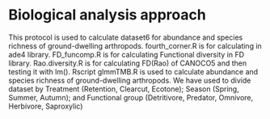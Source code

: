 # Biological analysis approach 
This protocol is used to calculate dataset6 for abundance and species richness of ground-dwelling arthropods.
fourth_corner.R is for calculating in ade4 library.
FD_funcomp.R is for calculating Functional diversity in FD library.
Rao.diversity.R is for calculating FD(Rao) of CANOCO5 and then testing it with lm().
Rscript glmmTMB.R is used to calculate abundance and species richness of ground-dwelling arthropods. We have used to divide dataset by Treatment (Retention, Clearcut, Ecotone); Season (Spring, Summer, Autumn); and Functional group (Detritivore, Predator, Omnivore, Herbivore, Saproxylic)
